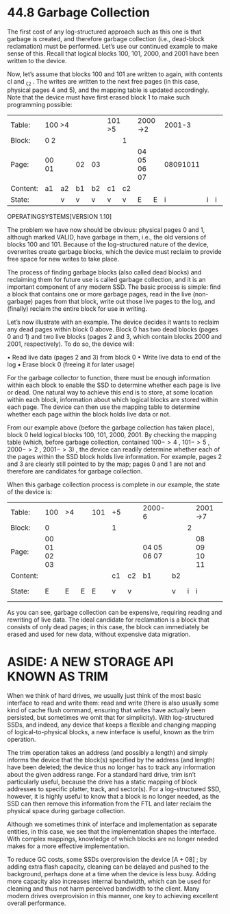 # 44.8 Garbage Collection  

The first cost of any log-structured approach such as this one is that garbage is created, and therefore garbage collection (i.e., dead-block reclamation) must be performed. Let’s use our continued example to make sense of this. Recall that logical blocks 100, 101, 2000, and 2001 have been written to the device.  

Now, let’s assume that blocks 100 and 101 are written to again, with contents $\mathsf { c l }$ and $_ { \mathtt { C 2 } }$ . The writes are written to the next free pages (in this case, physical pages 4 and 5), and the mapping table is updated accordingly. Note that the device must have first erased block 1 to make such programming possible:  

<html><body><table><tr><td>Table:</td><td colspan="4">100 >4</td><td colspan="2">101 >5</td><td colspan="2">2000->2</td><td colspan="4">2001-3</td><td>Memory</td></tr><tr><td>Block:</td><td colspan="4">0 2</td><td></td><td colspan="2">1</td><td></td><td colspan="4"></td><td rowspan="3">Flash Chip</td></tr><tr><td>Page:</td><td>00 01</td><td></td><td>02</td><td>03</td><td></td><td></td><td>04 05 06 07</td><td></td><td>08091011</td><td></td><td></td></tr><tr><td>Content:</td><td>a1</td><td>a2</td><td>b1</td><td>b2</td><td>c1</td><td>c2</td><td></td><td></td><td></td><td></td><td></td></tr><tr><td>State:</td><td></td><td>v</td><td>v</td><td>v</td><td>v</td><td>v</td><td>E</td><td>E</td><td>i</td><td>i</td><td>i</td></tr></table></body></html>  

OPERATINGSYSTEMS[VERSION 1.10]  

The problem we have now should be obvious: physical pages 0 and 1, although marked VALID, have garbage in them, i.e., the old versions of blocks 100 and 101. Because of the log-structured nature of the device, overwrites create garbage blocks, which the device must reclaim to provide free space for new writes to take place.  

The process of finding garbage blocks (also called dead blocks) and reclaiming them for future use is called garbage collection, and it is an important component of any modern SSD. The basic process is simple: find a block that contains one or more garbage pages, read in the live (non-garbage) pages from that block, write out those live pages to the log, and (finally) reclaim the entire block for use in writing.  

Let’s now illustrate with an example. The device decides it wants to reclaim any dead pages within block 0 above. Block 0 has two dead blocks (pages 0 and 1) and two live blocks (pages 2 and 3, which contain blocks 2000 and 2001, respectively). To do so, the device will:  

• Read live data (pages 2 and 3) from block 0 • Write live data to end of the log • Erase block 0 (freeing it for later usage)  

For the garbage collector to function, there must be enough information within each block to enable the SSD to determine whether each page is live or dead. One natural way to achieve this end is to store, at some location within each block, information about which logical blocks are stored within each page. The device can then use the mapping table to determine whether each page within the block holds live data or not.  

From our example above (before the garbage collection has taken place), block 0 held logical blocks 100, 101, 2000, 2001. By checking the mapping table (which, before garbage collection, contained $1 0 0 - > 4$ , $1 0 1 - > 5$ , $2 0 0 0 \mathrm { - } { > } 2$ , $2 0 0 1 \mathrm { - } > 3 )$ , the device can readily determine whether each of the pages within the SSD block holds live information. For example, pages 2 and 3 are clearly still pointed to by the map; pages 0 and 1 are not and therefore are candidates for garbage collection.  

When this garbage collection process is complete in our example, the state of the device is:  

<html><body><table><tr><td>Table:</td><td>100</td><td>>4</td><td></td><td>101</td><td>+5</td><td></td><td>2000-6</td><td></td><td></td><td>2001->7</td><td></td><td></td></tr><tr><td>Block:</td><td colspan="4">0</td><td colspan="4">1</td><td colspan="4">2</td><td rowspan="3">Flash Chip</td></tr><tr><td>Page:</td><td>00 01 02 03</td><td></td><td></td><td></td><td></td><td></td><td>04 05 06 07</td><td></td><td></td><td>08 09 10 11</td><td></td><td></td></tr><tr><td>Content:</td><td></td><td></td><td></td><td></td><td>c1</td><td>c2</td><td>b1</td><td>b2</td><td></td><td></td><td></td><td></td></tr><tr><td>State:</td><td>E</td><td>E</td><td>E</td><td>E</td><td>v</td><td>v</td><td></td><td>v</td><td>i</td><td>i</td><td></td><td>i i</td><td></td></tr></table></body></html>  

As you can see, garbage collection can be expensive, requiring reading and rewriting of live data. The ideal candidate for reclamation is a block that consists of only dead pages; in this case, the block can immediately be erased and used for new data, without expensive data migration.  

# ASIDE: A NEW STORAGE API KNOWN AS TRIM  

When we think of hard drives, we usually just think of the most basic interface to read and write them: read and write (there is also usually some kind of cache flush command, ensuring that writes have actually been persisted, but sometimes we omit that for simplicity). With log-structured SSDs, and indeed, any device that keeps a flexible and changing mapping of logical-to-physical blocks, a new interface is useful, known as the trim operation.  

The trim operation takes an address (and possibly a length) and simply informs the device that the block(s) specified by the address (and length) have been deleted; the device thus no longer has to track any information about the given address range. For a standard hard drive, trim isn’t particularly useful, because the drive has a static mapping of block addresses to specific platter, track, and sector(s). For a log-structured SSD, however, it is highly useful to know that a block is no longer needed, as the SSD can then remove this information from the FTL and later reclaim the physical space during garbage collection.  

Although we sometimes think of interface and implementation as separate entities, in this case, we see that the implementation shapes the interface. With complex mappings, knowledge of which blocks are no longer needed makes for a more effective implementation.  

To reduce GC costs, some SSDs overprovision the device $\left[ { \mathrm { A } } { + } 0 8 \right]$ ; by adding extra flash capacity, cleaning can be delayed and pushed to the background, perhaps done at a time when the device is less busy. Adding more capacity also increases internal bandwidth, which can be used for cleaning and thus not harm perceived bandwidth to the client. Many modern drives overprovision in this manner, one key to achieving excellent overall performance.  

